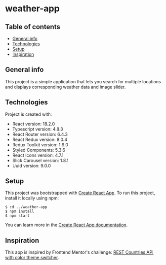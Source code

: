 # weather-app

## Table of contents
* [General info](#general-info)
* [Technologies](#technologies)
* [Setup](#setup)
* [Inspiration](#inspiration)

## General info
This project is a simple application that lets you search for multiple locations and displays corresponding weather data and image slider.

## Technologies
Project is created with:
* React version: 18.2.0
* Typescript version: 4.8.3
* React Router version: 6.4.3
* React Redux version: 8.0.4
* Redux Toolkit version: 1.9.0
* Styled Components: 5.3.6
* React Icons version: 4.7.1
* Slick Carousel version: 1.8.1
* Uuid version: 9.0.0

## Setup
This project was bootstrapped with [Create React App](https://github.com/facebook/create-react-app).
To run this project, install it locally using npm:

```
$ cd ../weather-app
$ npm install
$ npm start
```
You can learn more in the [Create React App documentation](https://facebook.github.io/create-react-app/docs/getting-started).

## Inspiration
This app is inspired by Frontend Mentor's challenge:
[REST Countries API with color theme switcher](https://www.frontendmentor.io/challenges/rest-countries-api-with-color-theme-switcher-5cacc469fec04111f7b848ca).